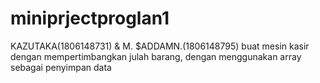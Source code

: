 # miniprjectproglan1
KAZUTAKA(1806148731) & M. $ADDAMN.(1806148795)
buat mesin kasir dengan mempertimbangkan julah barang, dengan menggunakan array sebagai penyimpan data
